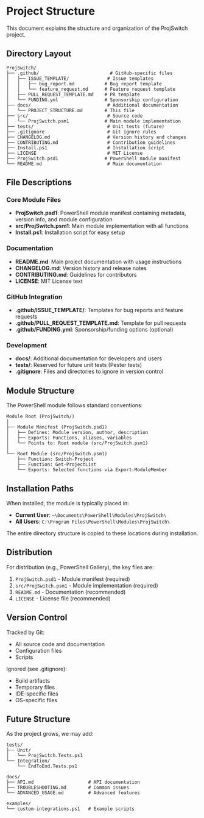# Project Structure

This document explains the structure and organization of the ProjSwitch project.

## Directory Layout

```
ProjSwitch/
├── .github/                          # GitHub-specific files
│   ├── ISSUE_TEMPLATE/              # Issue templates
│   │   ├── bug_report.md           # Bug report template
│   │   └── feature_request.md      # Feature request template
│   ├── PULL_REQUEST_TEMPLATE.md    # PR template
│   └── FUNDING.yml                 # Sponsorship configuration
├── docs/                            # Additional documentation
│   └── PROJECT_STRUCTURE.md        # This file
├── src/                             # Source code
│   └── ProjSwitch.psm1             # Main module implementation
├── tests/                           # Unit tests (future)
├── .gitignore                       # Git ignore rules
├── CHANGELOG.md                     # Version history and changes
├── CONTRIBUTING.md                  # Contribution guidelines
├── Install.ps1                      # Installation script
├── LICENSE                          # MIT License
├── ProjSwitch.psd1                 # PowerShell module manifest
└── README.md                        # Main documentation
```

## File Descriptions

### Core Module Files

- **ProjSwitch.psd1**: PowerShell module manifest containing metadata, version info, and module configuration
- **src/ProjSwitch.psm1**: Main module implementation with all functions
- **Install.ps1**: Installation script for easy setup

### Documentation

- **README.md**: Main project documentation with usage instructions
- **CHANGELOG.md**: Version history and release notes
- **CONTRIBUTING.md**: Guidelines for contributors
- **LICENSE**: MIT License text

### GitHub Integration

- **.github/ISSUE_TEMPLATE/**: Templates for bug reports and feature requests
- **.github/PULL_REQUEST_TEMPLATE.md**: Template for pull requests
- **.github/FUNDING.yml**: Sponsorship/funding options (optional)

### Development

- **docs/**: Additional documentation for developers and users
- **tests/**: Reserved for future unit tests (Pester tests)
- **.gitignore**: Files and directories to ignore in version control

## Module Structure

The PowerShell module follows standard conventions:

```
Module Root (ProjSwitch/)
│
├── Module Manifest (ProjSwitch.psd1)
│   ├── Defines: Module version, author, description
│   ├── Exports: Functions, aliases, variables
│   └── Points to: Root module (src/ProjSwitch.psm1)
│
└── Root Module (src/ProjSwitch.psm1)
    ├── Function: Switch-Project
    ├── Function: Get-ProjectList
    └── Exports: Selected functions via Export-ModuleMember
```

## Installation Paths

When installed, the module is typically placed in:

- **Current User**: `~\Documents\PowerShell\Modules\ProjSwitch\`
- **All Users**: `C:\Program Files\PowerShell\Modules\ProjSwitch\`

The entire directory structure is copied to these locations during installation.

## Distribution

For distribution (e.g., PowerShell Gallery), the key files are:

1. `ProjSwitch.psd1` - Module manifest (required)
2. `src/ProjSwitch.psm1` - Module implementation (required)
3. `README.md` - Documentation (recommended)
4. `LICENSE` - License file (recommended)

## Version Control

Tracked by Git:
- All source code and documentation
- Configuration files
- Scripts

Ignored (see .gitignore):
- Build artifacts
- Temporary files
- IDE-specific files
- OS-specific files

## Future Structure

As the project grows, we may add:

```
tests/
├── Unit/
│   └── ProjSwitch.Tests.ps1
└── Integration/
    └── EndToEnd.Tests.ps1

docs/
├── API.md                    # API documentation
├── TROUBLESHOOTING.md        # Common issues
└── ADVANCED_USAGE.md         # Advanced features

examples/
└── custom-integrations.ps1   # Example scripts
```
